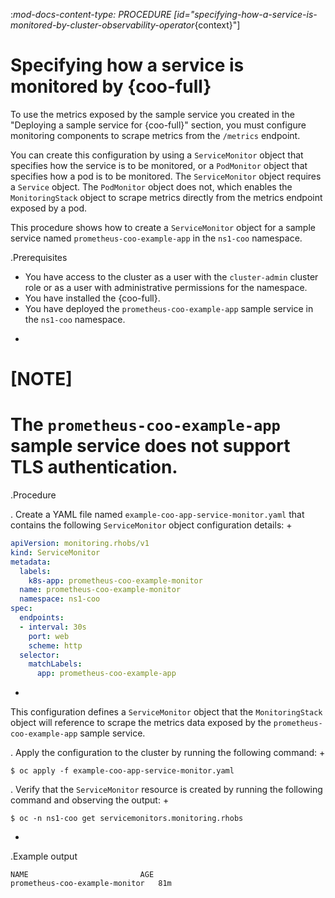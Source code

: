 :_mod-docs-content-type: PROCEDURE
[id="specifying-how-a-service-is-monitored-by-cluster-observability-operator_{context}"]
# Specifying how a service is monitored by {coo-full}

To use the metrics exposed by the sample service you created in the "Deploying a sample service for {coo-full}" section, you must configure monitoring components to scrape metrics from the `/metrics` endpoint.

You can create this configuration by using a `ServiceMonitor` object that specifies how the service is to be monitored, or a `PodMonitor` object that specifies how a pod is to be monitored.
The `ServiceMonitor` object requires a `Service` object. The `PodMonitor` object does not, which enables the `MonitoringStack` object to scrape metrics directly from the metrics endpoint exposed by a pod.

This procedure shows how to create a `ServiceMonitor` object for a sample service named `prometheus-coo-example-app` in the `ns1-coo` namespace.

.Prerequisites

* You have access to the cluster as a user with the `cluster-admin` cluster role or as a user with administrative permissions for the namespace.
* You have installed the {coo-full}.
* You have deployed the `prometheus-coo-example-app` sample service in the `ns1-coo` namespace.
+
[NOTE]
====
The `prometheus-coo-example-app` sample service does not support TLS authentication.
====

.Procedure

. Create a YAML file named `example-coo-app-service-monitor.yaml` that contains the following `ServiceMonitor` object configuration details:
+
```yaml
apiVersion: monitoring.rhobs/v1
kind: ServiceMonitor
metadata:
  labels:
    k8s-app: prometheus-coo-example-monitor
  name: prometheus-coo-example-monitor
  namespace: ns1-coo
spec:
  endpoints:
  - interval: 30s
    port: web
    scheme: http
  selector:
    matchLabels:
      app: prometheus-coo-example-app
```
+
This configuration defines a `ServiceMonitor` object that the `MonitoringStack` object will reference to scrape the metrics data exposed by the `prometheus-coo-example-app` sample service.

. Apply the configuration to the cluster by running the following command:
+
```terminal
$ oc apply -f example-coo-app-service-monitor.yaml
```

. Verify that the `ServiceMonitor` resource is created by running the following command and observing the output:
+
```terminal
$ oc -n ns1-coo get servicemonitors.monitoring.rhobs
```
+
.Example output
```terminal
NAME                         AGE
prometheus-coo-example-monitor   81m
```
